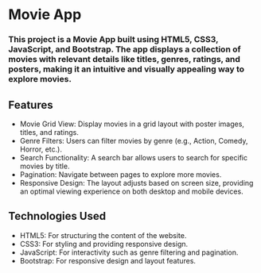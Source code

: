 # Movie App
### This project is a Movie App built using HTML5, CSS3, JavaScript, and Bootstrap. The app displays a collection of movies with relevant details like titles, genres, ratings, and posters, making it an intuitive and visually appealing way to explore movies.

## Features
- Movie Grid View: Display movies in a grid layout with poster images, titles, and ratings.
- Genre Filters: Users can filter movies by genre (e.g., Action, Comedy, Horror, etc.).
- Search Functionality: A search bar allows users to search for specific movies by title.
- Pagination: Navigate between pages to explore more movies.
- Responsive Design: The layout adjusts based on screen size, providing an optimal viewing experience on both desktop and mobile devices.
## Technologies Used
- HTML5: For structuring the content of the website.
- CSS3: For styling and providing responsive design.
- JavaScript: For interactivity such as genre filtering and pagination.
- Bootstrap: For responsive design and layout features.
